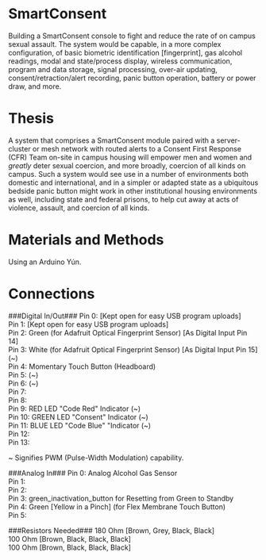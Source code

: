SmartConsent
============

Building a SmartConsent console to fight and reduce the rate of on campus sexual assault. The system would be capable, in a more complex configuration, of basic biometric identification [fingerprint], gas alcohol readings, modal and state/process display, wireless communication, program and data storage, signal processing, over-air updating, consent/retraction/alert recording, panic button operation, battery or power draw, and more.




Thesis
======
A system that comprises a SmartConsent module paired with a server-cluster or mesh network with routed alerts to a Consent First Response (CFR) Team on-site in campus housing will empower men and women and _greatly_ deter sexual coercion, and more broadly, coercion of all kinds on campus. Such a system would see use in a number of environments both domestic and international, and in a simpler or adapted state as a ubiquitous bedside panic button might work in other institutional housing environments as well, including state and federal prisons, to help cut away at acts of violence, assault, and coercion of all kinds.

Materials and Methods
=====================
Using an Arduino Yún.

Connections
===========
###Digital In/Out###
Pin 0: [Kept open for easy USB program uploads]   
Pin 1: [Kept open for easy USB program uploads]   
Pin 2: Green (for Adafruit Optical Fingerprint Sensor) [As Digital Input Pin 14]   
Pin 3: White (for Adafruit Optical Fingerprint Sensor)  [As Digital Input Pin 15] (~)  
Pin 4: Momentary Touch Button (Headboard)  
Pin 5: (~)  
Pin 6: (~)  
Pin 7:   
Pin 8:  
Pin 9: RED LED "Code Red" Indicator (~)  
Pin 10: GREEN LED "Consent" Indicator (~)  
Pin 11: BLUE LED "Code Blue" "Indicator (~)  
Pin 12:   
Pin 13:    

~ Signifies PWM (Pulse-Width Modulation) capability.

###Analog In###
Pin 0: Analog Alcohol Gas Sensor  
Pin 1:   
Pin 2:   
Pin 3: green_inactivation_button for Resetting from Green to Standby   
Pin 4: Green [Yellow in a Pinch] (for Flex Membrane Touch Button)  
Pin 5:    


###Resistors Needed###
180 Ohm [Brown, Grey, Black, Black]  
100 Ohm [Brown, Black, Black, Black]  
100 Ohm [Brown, Black, Black, Black]  
